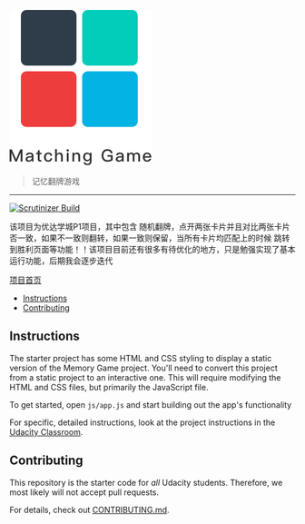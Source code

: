 
![](https://github.com/ssdwww1989/cardgame/blob/master/img/Gamelogo.png)

>记忆翻牌游戏
---------------------
[![Scrutinizer Build](https://img.shields.io/scrutinizer/build/g/filp/whoops.svg)]()

该项目为优达学城P1项目，其中包含 随机翻牌，点开两张卡片并且对比两张卡片否一致，如果不一致则翻转，如果一致则保留，当所有卡片均匹配上的时候 跳转到胜利页面等功能！！该项目目前还有很多有待优化的地方，只是勉强实现了基本运行功能，后期我会逐步迭代

[项目首页](https://ssdwww1989.github.io/cardgame/index.html)

* [Instructions](#instructions)
* [Contributing](#contributing)

## Instructions

The starter project has some HTML and CSS styling to display a static version of the Memory Game project. You'll need to convert this project from a static project to an interactive one. This will require modifying the HTML and CSS files, but primarily the JavaScript file.

To get started, open `js/app.js` and start building out the app's functionality

For specific, detailed instructions, look at the project instructions in the [Udacity Classroom](https://classroom.udacity.com/me).

## Contributing

This repository is the starter code for _all_ Udacity students. Therefore, we most likely will not accept pull requests.

For details, check out [CONTRIBUTING.md](CONTRIBUTING.md).
